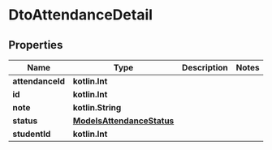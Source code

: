 
# DtoAttendanceDetail

## Properties
| Name | Type | Description | Notes |
| ------------ | ------------- | ------------- | ------------- |
| **attendanceId** | **kotlin.Int** |  |  |
| **id** | **kotlin.Int** |  |  |
| **note** | **kotlin.String** |  |  |
| **status** | [**ModelsAttendanceStatus**](ModelsAttendanceStatus.md) |  |  |
| **studentId** | **kotlin.Int** |  |  |



